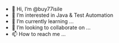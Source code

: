 - 👋 Hi, I’m @buy77isile
- 👀 I’m interested in Java & Test Automation
- 🌱 I’m currently learning ...
- 💞️ I’m looking to collaborate on ...
- 📫 How to reach me ...

<!---
buy77isile/buy77isile is a ✨ special ✨ repository because its `README.md` (this file) appears on your GitHub profile.
You can click the Preview link to take a look at your changes.
--->
